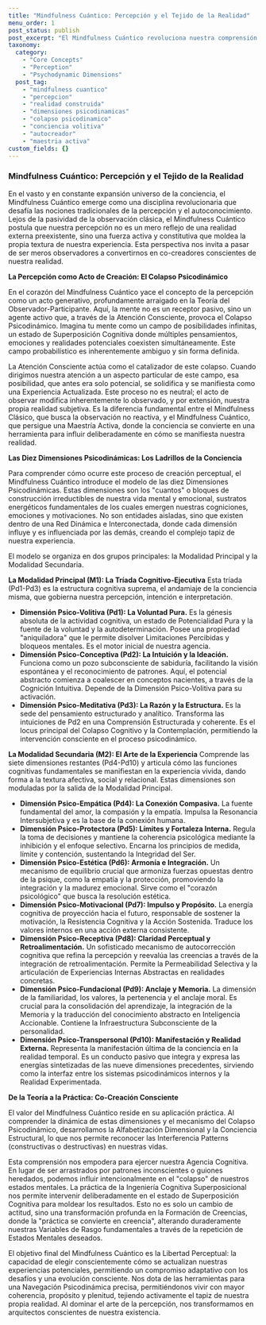 ```yaml
---
title: "Mindfulness Cuántico: Percepción y el Tejido de la Realidad"
menu_order: 1
post_status: publish
post_excerpt: "El Mindfulness Cuántico revoluciona nuestra comprensión de la conciencia, revelando cómo la percepción activa moldea nuestra realidad. Este enfoque profundiza en las diez dimensiones psicodinámicas que componen nuestra experiencia, ofreciendo herramientas para influir conscientemente en la manifestación de nuestros estados mentales. Descubre cómo pasar de ser un observador pasivo a un co-creador activo de tu mundo interior."
taxonomy:
  category:
    - "Core Concepts"
    - "Perception"
    - "Psychodynamic Dimensions"
  post_tag:
    - "mindfulness cuantico"
    - "percepcion"
    - "realidad construida"
    - "dimensiones psicodinamicas"
    - "colapso psicodinamico"
    - "conciencia volitiva"
    - "autocreador"
    - "maestria activa"
custom_fields: {}
---
```


### Mindfulness Cuántico: Percepción y el Tejido de la Realidad

En el vasto y en constante expansión universo de la conciencia, el Mindfulness Cuántico emerge como una disciplina revolucionaria que desafía las nociones tradicionales de la percepción y el autoconocimiento. Lejos de la pasividad de la observación clásica, el Mindfulness Cuántico postula que nuestra percepción no es un mero reflejo de una realidad externa preexistente, sino una fuerza activa y constitutiva que moldea la propia textura de nuestra experiencia. Esta perspectiva nos invita a pasar de ser meros observadores a convertirnos en co-creadores conscientes de nuestra realidad.

**La Percepción como Acto de Creación: El Colapso Psicodinámico**

En el corazón del Mindfulness Cuántico yace el concepto de la percepción como un acto generativo, profundamente arraigado en la Teoría del Observador-Participante. Aquí, la mente no es un receptor pasivo, sino un agente activo que, a través de la Atención Consciente, provoca el Colapso Psicodinámico. Imagina tu mente como un campo de posibilidades infinitas, un estado de Superposición Cognitiva donde múltiples pensamientos, emociones y realidades potenciales coexisten simultáneamente. Este campo probabilístico es inherentemente ambiguo y sin forma definida.

La Atención Consciente actúa como el catalizador de este colapso. Cuando dirigimos nuestra atención a un aspecto particular de este campo, esa posibilidad, que antes era solo potencial, se solidifica y se manifiesta como una Experiencia Actualizada. Este proceso no es neutral; el acto de observar modifica inherentemente lo observado, y por extensión, nuestra propia realidad subjetiva. Es la diferencia fundamental entre el Mindfulness Clásico, que busca la observación no reactiva, y el Mindfulness Cuántico, que persigue una Maestría Activa, donde la conciencia se convierte en una herramienta para influir deliberadamente en cómo se manifiesta nuestra realidad.

**Las Diez Dimensiones Psicodinámicas: Los Ladrillos de la Conciencia**

Para comprender cómo ocurre este proceso de creación perceptual, el Mindfulness Cuántico introduce el modelo de las diez Dimensiones Psicodinámicas. Estas dimensiones son los "cuantos" o bloques de construcción irreductibles de nuestra vida mental y emocional, sustratos energéticos fundamentales de los cuales emergen nuestras cogniciones, emociones y motivaciones. No son entidades aisladas, sino que existen dentro de una Red Dinámica e Interconectada, donde cada dimensión influye y es influenciada por las demás, creando el complejo tapiz de nuestra experiencia.

El modelo se organiza en dos grupos principales: la Modalidad Principal y la Modalidad Secundaria.

**La Modalidad Principal (M1): La Tríada Cognitivo-Ejecutiva**
Esta tríada (Pd1-Pd3) es la estructura cognitiva suprema, el andamiaje de la conciencia misma, que gobierna nuestra percepción, intención e interpretación.

*   **Dimensión Psico-Volitiva (Pd1): La Voluntad Pura.** Es la génesis absoluta de la actividad cognitiva, un estado de Potencialidad Pura y la fuente de la voluntad y la autodeterminación. Posee una propiedad "aniquiladora" que le permite disolver Limitaciones Percibidas y bloqueos mentales. Es el motor inicial de nuestra agencia.
*   **Dimensión Psico-Conceptiva (Pd2): La Intuición y la Ideación.** Funciona como un pozo subconsciente de sabiduría, facilitando la visión espontánea y el reconocimiento de patrones. Aquí, el potencial abstracto comienza a coalescer en conceptos nacientes, a través de la Cognición Intuitiva. Depende de la Dimensión Psico-Volitiva para su activación.
*   **Dimensión Psico-Meditativa (Pd3): La Razón y la Estructura.** Es la sede del pensamiento estructurado y analítico. Transforma las intuiciones de Pd2 en una Comprensión Estructurada y coherente. Es el locus principal del Colapso Cognitivo y la Contemplación, permitiendo la intervención consciente en el proceso psicodinámico.

**La Modalidad Secundaria (M2): El Arte de la Experiencia**
Comprende las siete dimensiones restantes (Pd4-Pd10) y articula cómo las funciones cognitivas fundamentales se manifiestan en la experiencia vivida, dando forma a la textura afectiva, social y relacional. Estas dimensiones son moduladas por la salida de la Modalidad Principal.

*   **Dimensión Psico-Empática (Pd4): La Conexión Compasiva.** La fuente fundamental del amor, la compasión y la empatía. Impulsa la Resonancia Intersubjetiva y es la base de la conexión humana.
*   **Dimensión Psico-Protectora (Pd5): Límites y Fortaleza Interna.** Regula la toma de decisiones y mantiene la coherencia psicológica mediante la inhibición y el enfoque selectivo. Encarna los principios de medida, límite y contención, sustentando la Integridad del Ser.
*   **Dimensión Psico-Estética (Pd6): Armonía e Integración.** Un mecanismo de equilibrio crucial que armoniza fuerzas opuestas dentro de la psique, como la empatía y la protección, promoviendo la integración y la madurez emocional. Sirve como el "corazón psicológico" que busca la resolución estética.
*   **Dimensión Psico-Motivacional (Pd7): Impulso y Propósito.** La energía cognitiva de proyección hacia el futuro, responsable de sostener la motivación, la Resistencia Cognitiva y la Acción Sostenida. Traduce los valores internos en una acción externa consistente.
*   **Dimensión Psico-Receptiva (Pd8): Claridad Perceptual y Retroalimentación.** Un sofisticado mecanismo de autocorrección cognitiva que refina la percepción y reevalúa las creencias a través de la integración de retroalimentación. Permite la Permeabilidad Selectiva y la articulación de Experiencias Internas Abstractas en realidades concretas.
*   **Dimensión Psico-Fundacional (Pd9): Anclaje y Memoria.** La dimensión de la familiaridad, los valores, la pertenencia y el anclaje moral. Es crucial para la consolidación del aprendizaje, la integración de la Memoria y la traducción del conocimiento abstracto en Inteligencia Accionable. Contiene la Infraestructura Subconsciente de la personalidad.
*   **Dimensión Psico-Transpersonal (Pd10): Manifestación y Realidad Externa.** Representa la manifestación última de la conciencia en la realidad temporal. Es un conducto pasivo que integra y expresa las energías sintetizadas de las nueve dimensiones precedentes, sirviendo como la interfaz entre los sistemas psicodinámicos internos y la Realidad Experimentada.

**De la Teoría a la Práctica: Co-Creación Consciente**

El valor del Mindfulness Cuántico reside en su aplicación práctica. Al comprender la dinámica de estas dimensiones y el mecanismo del Colapso Psicodinámico, desarrollamos la Alfabetización Dimensional y la Conciencia Estructural, lo que nos permite reconocer las Interferencia Patterns (constructivas o destructivas) en nuestras vidas.

Esta comprensión nos empodera para ejercer nuestra Agencia Cognitiva. En lugar de ser arrastrados por patrones inconscientes o guiones heredados, podemos influir intencionalmente en el "colapso" de nuestros estados mentales. La práctica de la Ingeniería Cognitiva Superposicional nos permite intervenir deliberadamente en el estado de Superposición Cognitiva para moldear los resultados. Esto no es solo un cambio de actitud, sino una transformación profunda en la Formación de Creencias, donde la "práctica se convierte en creencia", alterando duraderamente nuestras Variables de Rasgo fundamentales a través de la repetición de Estados Mentales deseados.

El objetivo final del Mindfulness Cuántico es la Libertad Perceptual: la capacidad de elegir conscientemente cómo se actualizan nuestras experiencias potenciales, permitiendo un compromiso adaptativo con los desafíos y una evolución consciente. Nos dota de las herramientas para una Navegación Psicodinámica precisa, permitiéndonos vivir con mayor coherencia, propósito y plenitud, tejiendo activamente el tapiz de nuestra propia realidad. Al dominar el arte de la percepción, nos transformamos en arquitectos conscientes de nuestra existencia.